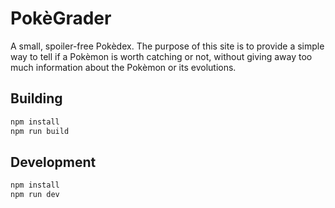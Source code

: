 # PokèGrader

A small, spoiler-free Pokèdex. The purpose of this site is to provide a simple 
way to tell if a Pokèmon is worth catching or not, without giving away too
much information about the Pokèmon or its evolutions.

## Building

```bash
npm install
npm run build
```

## Development

```bash
npm install
npm run dev
```

